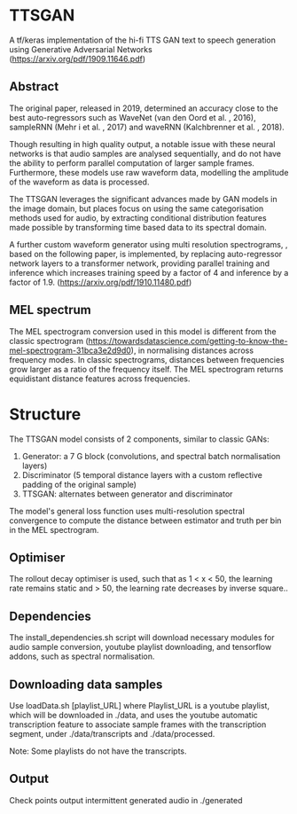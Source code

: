 # TTSGAN
A tf/keras implementation of the hi-fi TTS GAN text to speech generation using Generative Adversarial Networks (https://arxiv.org/pdf/1909.11646.pdf)

## Abstract

The original paper, released in 2019, determined an accuracy close to the best auto-regressors such as WaveNet (van den Oord et al. ,  2016), sampleRNN (Mehr i  et al. ,  2017) and waveRNN (Kalchbrenner et al. ,  2018).

Though resulting in high quality output, a notable issue with these neural networks is that audio samples are analysed sequentially, and do not have the ability to perform parallel computation of larger sample frames.
	Furthermore, these models use raw waveform data, modelling the amplitude of the waveform as data is processed.

The TTSGAN leverages the significant advances made by GAN models in the image domain, but places focus on using the same categorisation methods used for audio, by extracting conditional distribution features made possible by transforming time based data to its spectral domain. 

A further custom waveform generator using multi resolution spectrograms, , based on the following paper, is implemented, by replacing auto-regressor network layers to a transformer network, providing parallel training and inference which increases training speed by a factor of 4 and inference by a factor of 1.9. (https://arxiv.org/pdf/1910.11480.pdf) 

## MEL spectrum

The MEL spectrogram conversion used in this model is different from the classic spectrogram (https://towardsdatascience.com/getting-to-know-the-mel-spectrogram-31bca3e2d9d0), in normalising distances across frequency modes.
In classic spectrograms, distances between frequencies grow larger as a ratio of the frequency itself.
The MEL spectrogram returns equidistant distance features across frequencies.

# Structure

The TTSGAN model consists of 2 components, similar to classic GANs:
1. Generator: a 7 G block (convolutions, and spectral batch normalisation layers)
2. Discriminator (5 temporal distance layers with a custom reflective padding of the original sample)
3. TTSGAN: alternates between generator and discriminator 

The model's general loss function uses multi-resolution spectral convergence to compute the distance between estimator and truth per bin in the MEL spectrogram.

## Optimiser 

The rollout decay optimiser is used, such that as 1 < x < 50, the learning rate remains static and > 50, the learning rate decreases by inverse square..

## Dependencies

The install_dependencies.sh script will download necessary modules for audio sample conversion, youtube playlist downloading, and tensorflow addons, such as spectral normalisation.

## Downloading data samples

Use loadData.sh [playlist_URL] where Playlist_URL is a youtube playlist, which will be downloaded in ./data, and uses the youtube automatic transcription feature to associate sample frames with the transcription segment, under ./data/transcripts and ./data/processed.

Note: Some playlists do not have the transcripts. 

## Output

Check points output intermittent generated audio in ./generated

